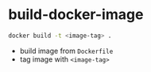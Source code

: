 # build-docker-image


``` bash
docker build -t <image-tag> .
```

-  build image from `Dockerfile`
-  tag image with `<image-tag>`

